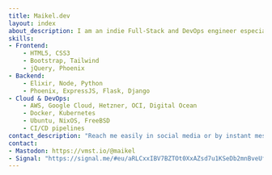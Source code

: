 ```yaml
---
title: Maikel.dev
layout: index
about_description: I am an indie Full-Stack and DevOps engineer especialised in Elixir and NixOS. Advocate of FOSS software and EU-based privacy and diversity-respecting solutions. 
skills:
- Frontend:
    - HTML5, CSS3
    - Bootstrap, Tailwind
    - jQuery, Phoenix 
- Backend:
    - Elixir, Node, Python
    - Phoenix, ExpressJS, Flask, Django
- Cloud & DevOps:
    - AWS, Google Cloud, Hetzner, OCI, Digital Ocean
    - Docker, Kubernetes
    - Ubuntu, NixOS, FreeBSD
    - CI/CD pipelines
contact_description: "Reach me easily in social media or by instant message"
contact:
- Mastodon: https://vmst.io/@maikel
- Signal: "https://signal.me/#eu/aRLCxxIBV7BZTOt0XxAZsd7u1KSeDb2mnBveUfDMueKGXIotgShN7a05Lp4r5SJj"
---
```



